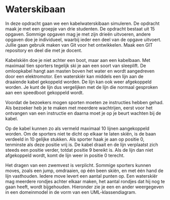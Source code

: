 # Waterskibaan
In deze opdracht gaan we een kabelwaterskibaan simuleren. De opdracht maak je met een groepje
van drie studenten. De opdracht bestaat uit 15 opgaven. Sommige opgaven mag je met zijn drieën
uitvoeren, andere opgaven doe je individueel, waarbij ieder een deel van de opgave uitvoert. Jullie
gaan gebruik maken van Git voor het ontwikkelen. Maak een GIT repository en deel die met je
docent.

Kabelskiën doe je niet achter een boot, maar aan een kabelbaan. Met maximaal tien sporters tegelijk
ski je aan een soort van sleeplift. De omloopkabel hangt aan masten boven het water en wordt
aangedreven door een elektromotor. Een waterskiër kan middels een lijn aan de draaiende kabel
gekoppeld worden. De lijn kan ook weer afgekoppeld worden. Je kunt de lijn dus vergelijken met de
lijn die normaal gesproken aan een speedboot gekoppeld wordt.

Voordat de bezoekers mogen sporten moeten ze instructies hebben gehad. Als bezoeker heb je te
maken met meerdere wachtrijen, eerst voor het ontvangen van een instructie en daarna moet je op
je beurt wachten bij de kabel.

Op de kabel kunnen zo als vermeld maximaal 10 lijnen aangekoppeld worden. Om de sporters niet te
dicht op elkaar te laten skiën, is de baan verdeeld in 10 gelijke stukken. Als sporter haak je aan op
positie 0, tenminste als deze positie vrij is. De kabel draait en de lijn verplaatst zich steeds een positie
verder, totdat positie 9 bereikt is. Als de lijn dan niet afgekoppeld wordt, komt de lijn weer in positie
0 terecht.

Het dragen van een zwemvest is verplicht. Sommige sporters kunnen moves, zoals een jump,
omdraaien, op één been skiën, en met één hand de lijn vasthouden. Iedere move levert een aantal
punten op. Een waterskiër mag meerdere rondjes achter elkaar maken, het aantal rondjes dat hij nog
te gaan heeft, wordt bijgehouden. Hieronder zie je een en ander weergegeven in een domeinmodel
in de vorm van een UML-klassendiagram.
